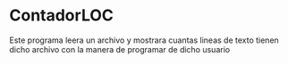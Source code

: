# ContadorLOC
Este programa leera un archivo y mostrara cuantas lineas de texto tienen dicho archivo con la manera de programar de dicho usuario
